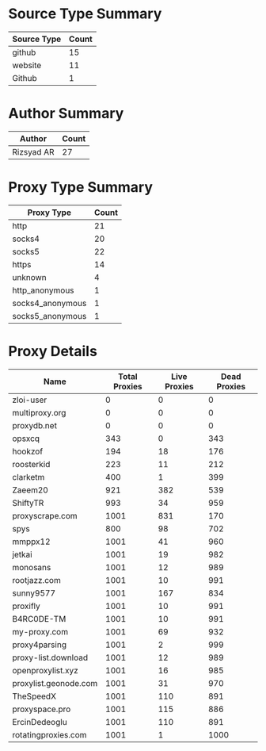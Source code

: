 # Source Type Summary

| Source Type | Count |
|-------------|-------|
| github | 15 |
| website | 11 |
| Github | 1 |


# Author Summary

| Author | Count |
|--------|-------|
| Rizsyad AR | 27 |


# Proxy Type Summary

| Proxy Type | Count |
|------------|-------|
| http | 21 |
| socks4 | 20 |
| socks5 | 22 |
| https | 14 |
| unknown | 4 |
| http_anonymous | 1 |
| socks4_anonymous | 1 |
| socks5_anonymous | 1 |


# Proxy Details

| Name | Total Proxies | Live Proxies | Dead Proxies |
|------|---------------|--------------|---------------|
| zloi-user | 0 | 0 | 0 |
| multiproxy.org | 0 | 0 | 0 |
| proxydb.net | 0 | 0 | 0 |
| opsxcq | 343 | 0 | 343 |
| hookzof | 194 | 18 | 176 |
| roosterkid | 223 | 11 | 212 |
| clarketm | 400 | 1 | 399 |
| Zaeem20 | 921 | 382 | 539 |
| ShiftyTR | 993 | 34 | 959 |
| proxyscrape.com | 1001 | 831 | 170 |
| spys | 800 | 98 | 702 |
| mmppx12 | 1001 | 41 | 960 |
| jetkai | 1001 | 19 | 982 |
| monosans | 1001 | 12 | 989 |
| rootjazz.com | 1001 | 10 | 991 |
| sunny9577 | 1001 | 167 | 834 |
| proxifly | 1001 | 10 | 991 |
| B4RC0DE-TM | 1001 | 10 | 991 |
| my-proxy.com | 1001 | 69 | 932 |
| proxy4parsing | 1001 | 2 | 999 |
| proxy-list.download | 1001 | 12 | 989 |
| openproxylist.xyz | 1001 | 16 | 985 |
| proxylist.geonode.com | 1001 | 31 | 970 |
| TheSpeedX | 1001 | 110 | 891 |
| proxyspace.pro | 1001 | 115 | 886 |
| ErcinDedeoglu | 1001 | 110 | 891 |
| rotatingproxies.com | 1001 | 1 | 1000 |
